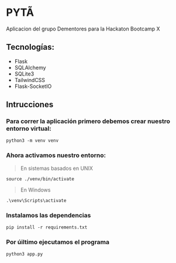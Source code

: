 # PYTÃ

Aplicacion del grupo Dementores para la Hackaton Bootcamp X


## **Tecnologías:**
- Flask
- SQLAlchemy
- SQLite3
- TailwindCSS
- Flask-SocketIO

## Intrucciones

### Para correr la aplicación primero debemos crear nuestro entorno virtual:

```
python3 -m venv venv
```
### Ahora activamos nuestro entorno:
> En sistemas basados en UNIX
```
source ./venv/bin/activate
```
> En Windows
```
.\venv\Scripts\activate
```
### Instalamos las dependencias
```
pip install -r requirements.txt
```
### Por úiltimo ejecutamos el programa
```
python3 app.py
```
